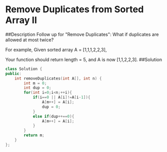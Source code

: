 Remove Duplicates from Sorted Array II
=======

##Description
Follow up for "Remove Duplicates":
What if duplicates are allowed at most twice?

For example,
Given sorted array A = [1,1,1,2,2,3],

Your function should return length = 5, and A is now [1,1,2,2,3].
##Solution
```cpp
class Solution {
public:
    int removeDuplicates(int A[], int n) {
        int m = 0;
        int dup = 0;
        for(int i=0;i<n;++i){
            if(i==0 || A[i]!=A[i-1]){
                A[m++] = A[i];
                dup = 0;
            }
            else if(dup++==0){
                A[m++] = A[i];
            }
        }
        return m;
    }
};
```
